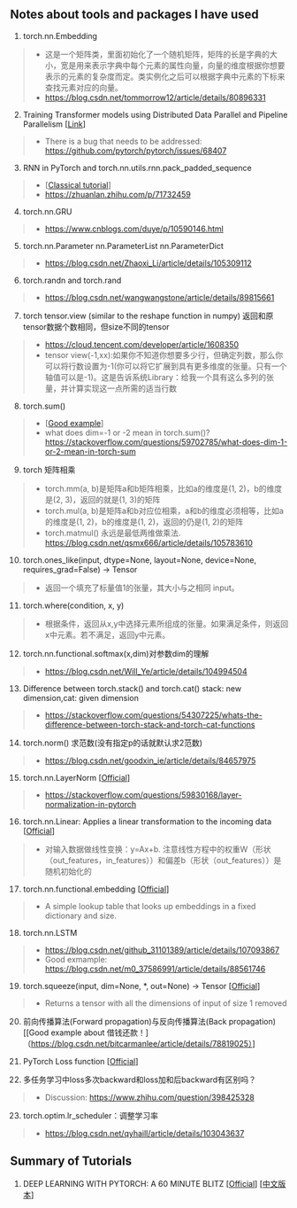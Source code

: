 ## Notes about tools and packages I have used 
1. torch.nn.Embedding
> * 这是一个矩阵类，里面初始化了一个随机矩阵，矩阵的长是字典的大小，宽是用来表示字典中每个元素的属性向量，向量的维度根据你想要表示的元素的复杂度而定。类实例化之后可以根据字典中元素的下标来查找元素对应的向量。
> * https://blog.csdn.net/tommorrow12/article/details/80896331
2. Training Transformer models using Distributed Data Parallel and Pipeline Parallelism [[Link](https://github.com/pytorch/tutorials/blob/master/advanced_source/ddp_pipeline.py)]
> * There is a bug that needs to be addressed: https://github.com/pytorch/pytorch/issues/68407 
3. RNN in PyTorch and torch.nn.utils.rnn.pack_padded_sequence
> * [[Classical tutorial](https://karpathy.github.io/2015/05/21/rnn-effectiveness/)]
> * https://zhuanlan.zhihu.com/p/71732459
4. torch.nn.GRU 
> * https://www.cnblogs.com/duye/p/10590146.html
5. torch.nn.Parameter nn.ParameterList nn.ParameterDict
> * https://blog.csdn.net/Zhaoxi_Li/article/details/105309112
6. torch.randn and torch.rand
> * https://blog.csdn.net/wangwangstone/article/details/89815661
7. torch tensor.view (similar to the reshape function in numpy) 返回和原tensor数据个数相同，但size不同的tensor
> * https://cloud.tencent.com/developer/article/1608350
> * tensor view(-1,xx):如果你不知道你想要多少行，但确定列数，那么你可以将行数设置为-1(你可以将它扩展到具有更多维度的张量。只有一个轴值可以是-1)。这是告诉系统Library：给我一个具有这么多列的张量，并计算实现这一点所需的适当行数
8. torch.sum()
> * [[Good example](https://blog.csdn.net/qq_23262411/article/details/100398449?utm_medium=distribute.pc_relevant_t0.none-task-blog-BlogCommendFromMachineLearnPai2-1.nonecase&depth_1-utm_source=distribute.pc_relevant_t0.none-task-blog-BlogCommendFromMachineLearnPai2-1.nonecase)]
> * what does dim=-1 or -2 mean in torch.sum()? https://stackoverflow.com/questions/59702785/what-does-dim-1-or-2-mean-in-torch-sum
9. torch 矩阵相乘
> * torch.mm(a, b)是矩阵a和b矩阵相乘，比如a的维度是(1, 2)，b的维度是(2, 3)，返回的就是(1, 3)的矩阵
> * torch.mul(a, b)是矩阵a和b对应位相乘，a和b的维度必须相等，比如a的维度是(1, 2)，b的维度是(1, 2)，返回的仍是(1, 2)的矩阵
> * torch.matmul() 永远是最低两维做乘法. https://blog.csdn.net/qsmx666/article/details/105783610
10. torch.ones_like(input, dtype=None, layout=None, device=None, requires_grad=False) → Tensor
> * 返回一个填充了标量值1的张量，其大小与之相同 input。
11. torch.where(condition, x, y)
> * 根据条件，返回从x,y中选择元素所组成的张量。如果满足条件，则返回x中元素。若不满足，返回y中元素。
12. torch.nn.functional.softmax(x,dim)对参数dim的理解
> * https://blog.csdn.net/Will_Ye/article/details/104994504
13. Difference between torch.stack() and torch.cat()  stack: new dimension,cat: given dimension
> * https://stackoverflow.com/questions/54307225/whats-the-difference-between-torch-stack-and-torch-cat-functions
14. torch.norm() 求范数(没有指定p的话就默认求2范数)
> * https://blog.csdn.net/goodxin_ie/article/details/84657975
15. torch.nn.LayerNorm [[Official](https://pytorch.org/docs/stable/generated/torch.nn.LayerNorm.html)]
> * https://stackoverflow.com/questions/59830168/layer-normalization-in-pytorch
16. torch.nn.Linear: Applies a linear transformation to the incoming data [[Official](https://pytorch.org/docs/stable/generated/torch.nn.Linear.html)]
> * 对输入数据做线性变换：y=Ax+b. 注意线性方程中的权重W（形状（out_features，in_features））和偏差b（形状（out_features））是随机初始化的
17. torch.nn.functional.embedding [[Official](https://pytorch.org/docs/stable/generated/torch.nn.functional.embedding.html)]
> * A simple lookup table that looks up embeddings in a fixed dictionary and size.
18. torch.nn.LSTM
> * https://blog.csdn.net/github_31101389/article/details/107093867
> * Good exmample: https://blog.csdn.net/m0_37586991/article/details/88561746
19. torch.squeeze(input, dim=None, *, out=None) → Tensor [[Official](https://pytorch.org/docs/stable/generated/torch.squeeze.html)]
> * Returns a tensor with all the dimensions of input of size 1 removed 

20. 前向传播算法(Forward propagation)与反向传播算法(Back propagation) [[Good example about 借钱还款！]（https://blog.csdn.net/bitcarmanlee/article/details/78819025）]
21. PyTorch Loss function [[Official](http://pytorch.org/docs/nn.html#loss-functions)]

22. 多任务学习中loss多次backward和loss加和后backward有区别吗？
> * Discussion: https://www.zhihu.com/question/398425328
23. torch.optim.lr_scheduler：调整学习率
> * https://blog.csdn.net/qyhaill/article/details/103043637


## Summary of Tutorials
1. DEEP LEARNING WITH PYTORCH: A 60 MINUTE BLITZ [[Official](https://pytorch.org/tutorials/beginner/deep_learning_60min_blitz.html)] [[中文版本](http://fancyerii.github.io/books/pytorch/)]
